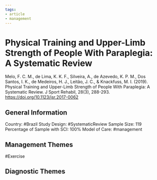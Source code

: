 ```yaml
---
tags:
- article
- management
---
```


# Physical Training and Upper-Limb Strength of People With Paraplegia: A Systematic Review
Melo, F. C. M., de Lima, K. K. F., Silveira, A., de Azevedo, K. P. M., Dos Santos, I. K., de Medeiros, H. J., Leitão, J. C., & Knackfuss, M. I. (2019). Physical Training and Upper-Limb Strength of People With Paraplegia: A Systematic Review. J Sport Rehabil, 28(3), 288-293. https://doi.org/10.1123/jsr.2017-0062 

## General Information
Country: #Brazil 
Study Design: #SystematicReview 
Sample Size: 119
Percentage of Sample with SCI: 100%
Model of Care: #management 

## Management Themes
#Exercise 

## Diagnostic Themes
